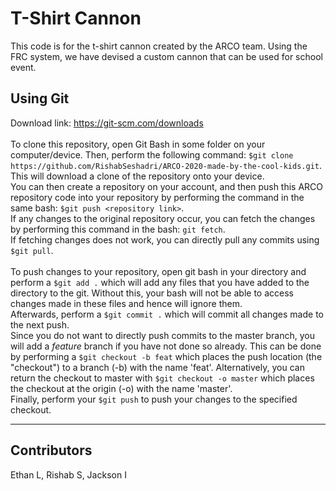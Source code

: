 # T-Shirt Cannon
This code is for the t-shirt cannon created by the ARCO team. Using the FRC system, we have devised a custom cannon that can be used for school event.

## Using Git
Download link: https://git-scm.com/downloads
<br><br />
To clone this repository, open Git Bash in some folder on your computer/device. Then, perform the following command: `$git clone https://github.com/RishabSeshadri/ARCO-2020-made-by-the-cool-kids.git`. This will download a clone of the repository onto your device.
<br />
You can then create a repository on your account, and then push this ARCO repository code into your repository by performing the command in the same bash: `$git push <repository link>`.
<br />
If any changes to the original repository occur, you can fetch the changes by performing this command in the bash: `git fetch`.
<br />
If fetching changes does not work, you can directly pull any commits using `$git pull`.
<br><br />
To push changes to your repository, open git bash in your directory and perform a `$git add .` which will add any files that you have added to the directory to the git. Without this, your bash will not be able to access changes made in these files and hence will ignore them.
<br />
Afterwards, perform a `$git commit .` which will commit all changes made to the next push.
<br />
Since you do not want to directly push commits to the master branch, you will add a _feature_ branch if you have not done so already. This can be done by performing a `$git checkout -b feat` which places the push location (the "checkout") to a branch (-b) with the name 'feat'. Alternatively, you can return the checkout to master with `$git checkout -o master` which places the checkout at the origin (-o) with the name 'master'.
<br />
Finally, perform your `$git push` to push your changes to the specified checkout.

---
## Contributors
Ethan L, Rishab S, Jackson I
